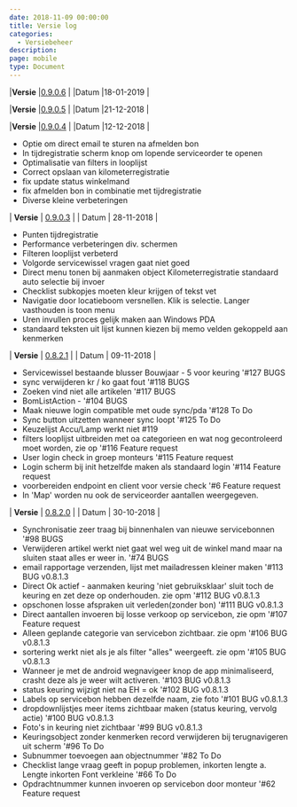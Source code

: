 ```yaml
---
date: 2018-11-09 00:00:00
title: Versie log
categories:
  - Versiebeheer
description:
page: mobile
type: Document
---
```


|**Versie** |[0.9.0.6](http://apk4umobile.v2.ignissoftware.nl/apkupdates/mobilev2/Ignis.apk) | |Datum |18-01-2019 |


|**Versie** |[0.9.0.5](http://apk4umobile.v2.ignissoftware.nl/apkupdates/mobilev2/Ignis.905.apk) | |Datum |21-12-2018 |

|**Versie** |[0.9.0.4](http://apk4umobile.v2.ignissoftware.nl/apkupdates/mobilev2/Ignis.apk) | |Datum |12-12-2018 |

* Optie om direct email te sturen na afmelden bon
* In tijdregistratie scherm knop om lopende serviceorder te openen
* Optimalisatie van filters in looplijst
* Correct opslaan van kilometerregistratie
* fix update status winkelmand
* fix afmelden bon in combinatie met tijdregistratie
* Diverse kleine verbeteringen
  
| **Versie** | [0.9.0.3](http://apk4umobile.v2.ignissoftware.nl/apkupdates/mobilev2/Ignis.903.apk) |
| Datum | 28-11-2018 |
* Punten tijdregistratie
* Performance verbeteringen div. schermen
* Filteren looplijst verbeterd
* Volgorde servicewissel vragen gaat niet goed
* Direct menu tonen bij aanmaken object Kilometerregistratie standaard auto selectie bij invoer
* Checklist subkopjes moeten kleur krijgen of tekst vet
* Navigatie door locatieboom versnellen. Klik is selectie. Langer vasthouden is toon menu
* Uren invullen proces gelijk maken aan Windows PDA
* standaard teksten uit lijst kunnen kiezen bij memo velden gekoppeld aan kenmerken

| **Versie** | [0.8.2.1](http://apk4umobile.v2.ignissoftware.nl/apkupdates/mobilev2/Ignis.821.apk) |
| Datum | 09-11-2018 |

* Servicewissel bestaande blusser Bouwjaar - 5 voor keuring '#127 BUGS
* sync verwijderen kr / ko gaat fout '#118 BUGS
* Zoeken vind niet alle artikelen '#117 BUGS
* BomListAction - '#104 BUGS
* Maak nieuwe login compatible met oude sync/pda '#128 To Do
* Sync button uitzetten wanneer sync loopt '#125 To Do
* Keuzelijst Accu/Lamp werkt niet #119
* filters looplijst uitbreiden met oa categorieen en wat nog gecontroleerd moet worden, zie op '#116 Feature request
* User login check in groep monteurs '#115 Feature request
* Login scherm bij init hetzelfde maken als standaard login '#114 Feature request
* voorbereiden endpoint en client voor versie check '#6 Feature request
* In 'Map' worden nu ook de serviceorder aantallen weergegeven.

| **Versie** | [0.8.2.0](http://apk4umobile.v2.ignissoftware.nl/apkupdates/mobilev2/Ignis.820.apk) |
| Datum | 30-10-2018 |

* Synchronisatie zeer traag bij binnenhalen van nieuwe servicebonnen '#98 BUGS
* Verwijderen artikel werkt niet gaat wel weg uit de winkel mand maar na sluiten staat alles er weer in. '#74 BUGS
* email rapportage verzenden, lijst met mailadressen kleiner maken '#113 BUG v0.8.1.3
* Direct Ok actief - aanmaken keuring 'niet gebruiksklaar' sluit toch de keuring en zet deze op onderhouden. zie opm '#112 BUG v0.8.1.3
* opschonen losse afspraken uit verleden(zonder bon) '#111 BUG v0.8.1.3
* Direct aantallen invoeren bij losse verkoop op servicebon, zie opm '#107 Feature request
* Alleen geplande categorie van servicebon zichtbaar. zie opm '#106 BUG v0.8.1.3
* sortering werkt niet als je als filter "alles" weergeeft. zie opm '#105 BUG v0.8.1.3
* Wanneer je met de android wegnavigeer knop de app minimaliseerd, crasht deze als je weer wilt activeren. '#103 BUG v0.8.1.3
* status keuring wijzigt niet na EH = ok '#102 BUG v0.8.1.3
* Labels op servicebon hebben dezelfde naam, zie foto '#101 BUG v0.8.1.3
* dropdownlijstjes meer items zichtbaar maken (status keuring, vervolg actie) '#100 BUG v0.8.1.3
* Foto's in keuring niet zichtbaar '#99 BUG v0.8.1.3
* Keuringsobject zonder kenmerken record verwijderen bij terugnavigeren uit scherm '#96 To Do
* Subnummer toevoegen aan objectnummer '#82 To Do
* Checklist lange vraag geeft in popup problemen, inkorten lengte a. Lengte inkorten Font verkleine '#66 To Do
* Opdrachtnummer kunnen invoeren op servicebon door monteur '#62 Feature request